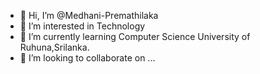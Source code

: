 - 👋 Hi, I’m @Medhani-Premathilaka
- 👀 I’m interested in Technology
- 🌱 I’m currently learning Computer Science University of Ruhuna,Srilanka.
- 💞️ I’m looking to collaborate on ...


<!---
Medhani-Premathilaka/Medhani-Premathilaka is a ✨ special ✨ repository because its `README.md` (this file) appears on your GitHub profile.
You can click the Preview link to take a look at your changes.
--->

